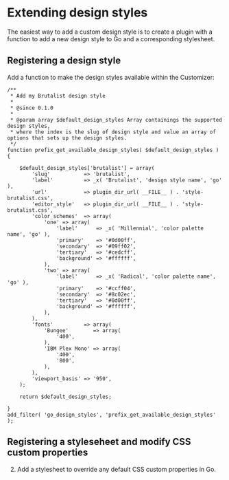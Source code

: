# Extending design styles


The easiest way to add a custom design style is to create a plugin with a  function to add a new design style to Go and a corresponding stylesheet.

## Registering a design style
Add a function to make the design styles available within the Customizer:

```
/**
 * Add my Brutalist design style
 *
 * @since 0.1.0
 *
 * @param array $default_design_styles Array containings the supported design styles,
 * where the index is the slug of design style and value an array of options that sets up the design styles.
 */
function prefix_get_available_design_styles( $default_design_styles ) {

	$default_design_styles['brutalist'] = array(
		'slug'           => 'brutalist',
		'label'          => _x( 'Brutalist', 'design style name', 'go' ),
		'url'            => plugin_dir_url( __FILE__ ) . 'style-brutalist.css',
		'editor_style'   => plugin_dir_url( __FILE__ ) . 'style-brutalist.css',
		'color_schemes'  => array(
			'one' => array(
				'label'      => _x( 'Millennial', 'color palette name', 'go' ),
				'primary'    => '#0d00ff',
				'secondary'  => '#09ff02',
				'tertiary'   => '#cedcff',
				'background' => '#ffffff',
			),
			'two' => array(
				'label'      => _x( 'Radical', 'color palette name', 'go' ),
				'primary'    => '#ccff04',
				'secondary'  => '#8c02ec',
				'tertiary'   => '#0d00ff',
				'background' => '#ffffff',
			),
		),
		'fonts'          => array(
			'Bungee'        => array(
				'400',
			),
			'IBM Plex Mono' => array(
				'400',
				'800',
			),
		),
		'viewport_basis' => '950',
	);

	return $default_design_styles;

}
add_filter( 'go_design_styles', 'prefix_get_available_design_styles' );
```


## Registering a styleseheet and modify CSS custom properties
2. Add a stylesheet to override any default CSS custom properties in Go.
